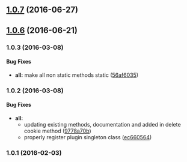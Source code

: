 <a name="1.0.7"></a>
## [1.0.7](https://github.com/Vheissu/aurelia-cookie/compare/1.0.6...v1.0.7) (2016-06-27)



<a name="1.0.6"></a>
## [1.0.6](https://github.com/Vheissu/aurelia-cookie/compare/1.0.5...v1.0.6) (2016-06-21)



### 1.0.3 (2016-03-08)


#### Bug Fixes

* **all:** make all non static methods static ([56af6035](git+https://github.com/Vheissu/aurelia-cookie.git/commit/56af6035055f6439ff3705fbdc2143011a77ffb6))


### 1.0.2 (2016-03-08)


#### Bug Fixes

* **all:**
  * updating existing methods, documentation and added in delete cookie method ([9778a70b](git+https://github.com/Vheissu/aurelia-cookie.git/commit/9778a70b3eec2bb3d8428fbcffe40ad6f749ea8b))
  * properly register plugin singleton class ([ec660564](git+https://github.com/Vheissu/aurelia-cookie.git/commit/ec660564f8514448bc36ef8580671087ae1d6ddb))


### 1.0.1 (2016-02-03)

